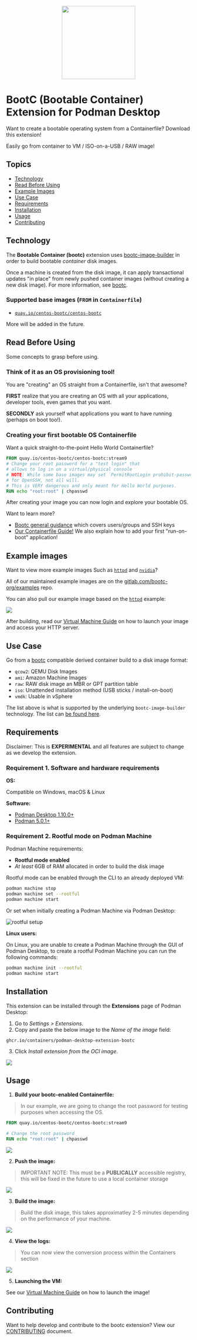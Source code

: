 <p align="center">
  <img src="docs/img/logo.png" width="200" height="200">
</p>

# BootC (Bootable Container) Extension for Podman Desktop

Want to create a bootable operating system from a Containerfile? Download this extension!

Easily go from container to VM / ISO-on-a-USB / RAW image!

## Topics

- [Technology](#technology)
- [Read Before Using](#read-before-using)
- [Example Images](#example-images)
- [Use Case](#use-case)
- [Requirements](#requirements)
- [Installation](#installation)
- [Usage](#usage)
- [Contributing](#contributing)

## Technology

The **Bootable Container (bootc)** extension uses [bootc-image-builder](https://github.com/osbuild/bootc-image-builder) in order to build bootable *container* disk images.

Once a machine is created from the disk image, it can apply transactional updates "in place" from newly pushed container images (without creating a new disk image). For more information, see [bootc](https://containers.github.io/bootc/).

### Supported base images (`FROM` in `Containerfile`)

* [`quay.io/centos-bootc/centos-bootc`](https://centos.github.io/centos-bootc)

More will be added in the future.

## Read Before Using

Some concepts to grasp before using.

### **Think of it as an OS provisioning tool!**

You are "creating" an OS straight from a Containerfile, isn't that awesome?

**FIRST** realize that you are creating an OS with all your applications, developer tools, even games that you want.

**SECONDLY** ask yourself what applications you want to have running (perhaps on boot too!).

### Creating your first bootable OS Containerfile

Want a quick straight-to-the-point Hello World Containerfile?

```Dockerfile
FROM quay.io/centos-bootc/centos-bootc:stream9
# Change your root password for a "test login" that
# allows to log in on a virtual/physical console
# NOTE: While some base images may set `PermitRootLogin prohibit-password`
# for OpenSSH, not all will.
# This is VERY dangerous and only meant for Hello World purposes.
RUN echo "root:root" | chpasswd
```

After creating your image you can now login and explore your bootable OS.

Want to learn more?

- [Bootc general guidance](https://containers.github.io/bootc/building/guidance.html) which covers users/groups and SSH keys
- [Our Containerfile Guide!](https://github.com/containers/podman-desktop-extension-bootc/blob/main/docs/containerfile_guide.md) We also explain how to add your first "run-on-boot" application!

## Example images

Want to view more example images Such as [`httpd`](https://gitlab.com/bootc-org/examples/-/tree/main/httpd) and [`nvidia`](https://gitlab.com/bootc-org/examples/-/tree/main/nvidia)?

All of our maintained example images are on the [gitlab.com/bootc-org/examples](https://gitlab.com/bootc-org/examples) repo.

You can also pull our example image based on the [`httpd`](https://gitlab.com/bootc-org/examples/-/tree/main/httpd) example:

![](https://raw.githubusercontent.com/containers/podman-desktop-media/bootc-extension/gifs/clicking_pull.gif)

After building, read our [Virtual Machine Guide](https://github.com/containers/podman-desktop-extension-bootc/blob/main/docs/vm_guide.md) on how to launch your image and access your HTTP server.

## Use Case

Go from a [bootc](https://containers.github.io/bootc/) compatible derived container build to a disk image format:

* `qcow2`: QEMU Disk Images
* `ami`: Amazon Machine Images
* `raw`: RAW disk image an MBR or GPT partition table
* `iso`: Unattended installation method (USB sticks / install-on-boot)
* `vmdk`: Usable in vSphere

The list above is what is supported by the underlying `bootc-image-builder` technology. The list can [be found here](https://github.com/osbuild/bootc-image-builder?tab=readme-ov-file#-image-types).

## Requirements

Disclaimer: This is **EXPERIMENTAL** and all features are subject to change as we develop the extension.

### Requirement 1. Software and hardware requirements

**OS:**

Compatible on Windows, macOS & Linux

**Software:**
* [Podman Desktop 1.10.0+](https://github.com/containers/podman-desktop)
* [Podman 5.0.1+](https://github.com/containers/podman)

### Requirement 2. Rootful mode on Podman Machine

Podman Machine requirements:
* **Rootful mode enabled**
* *At least* 6GB of RAM allocated in order to build the disk image

Rootful mode can be enabled through the CLI to an already deployed VM:

```sh
podman machine stop
podman machine set --rootful
podman machine start
```

Or set when initially creating a Podman Machine via Podman Desktop:

![rootful setup](https://raw.githubusercontent.com/containers/podman-desktop-extension-bootc/main/docs/img/rootful_setup.png)

**Linux users:** 

On Linux, you are unable to create a Podman Machine through the GUI of Podman Desktop, to create a rootful Podman Machine you can run the following commands:

```sh
podman machine init --rootful
podman machine start
```

## Installation

This extension can be installed through the **Extensions** page of Podman Desktop:

1. Go to *Settings > Extensions*.
2. Copy and paste the below image to the *Name of the image* field:

```
ghcr.io/containers/podman-desktop-extension-bootc
```

3. Click *Install extension from the OCI image*.

[![](/docs/img/install_extension.gif)](https://github.com/containers/podman-desktop-media/raw/bootc-extension/videos/install_extension.mp4)

## Usage

1. **Build your bootc-enabled Containerfile:**

> In our example, we are going to change the root password for testing purposes when accessing the OS.

```Dockerfile
FROM quay.io/centos-bootc/centos-bootc:stream9

# Change the root password
RUN echo "root:root" | chpasswd
```

[![](/docs/img/build_container.gif)](https://github.com/containers/podman-desktop-media/raw/bootc-extension/videos/build_container.mp4)

2. **Push the image:**

> IMPORTANT NOTE: This must be a **PUBLICALLY** accessible registry, this will be fixed in the future to use a local container storage

[![](/docs/img/push_container.gif)](https://github.com/containers/podman-desktop-media/raw/bootc-extension/videos/push_container.mp4)

3. **Build the image:**

> Build the disk image, this takes approximatley 2-5 minutes depending on the performance of your machine.

[![](/docs/img/press_build.gif)](https://github.com/containers/podman-desktop-media/raw/bootc-extension/videos/press_build.mp4)

4. **View the logs:**

> You can now view the conversion process within the Containers section

![](/docs/img/watch_logs.gif)

5. **Launching the VM:**

See our [Virtual Machine Guide](https://github.com/containers/podman-desktop-extension-bootc/blob/main/docs/vm_guide.md) on how to launch the image!

## Contributing

Want to help develop and contribute to the bootc extension? View our [CONTRIBUTING](https://github.com/containers/podman-desktop-extension-bootc/blob/main/CONTRIBUTING.md) document.
